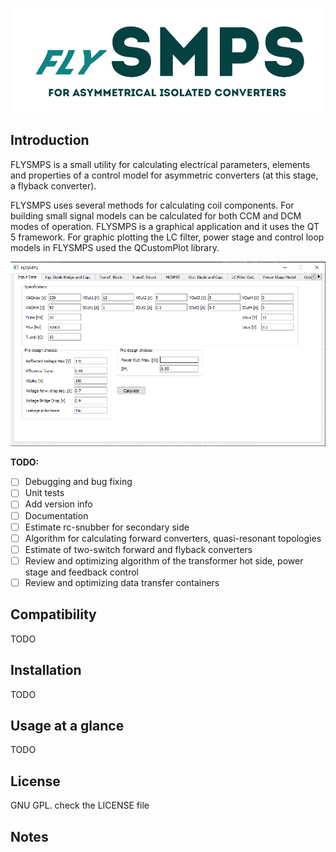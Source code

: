 ![FLYSMPS logo](https://github.com/aemeltsev/FLySMPS/raw/fix/img/flogo.png)

## Introduction
FLYSMPS is a small utility for calculating electrical parameters, elements and properties of a control model for asymmetric converters (at this stage, a flyback converter).

FLYSMPS uses several methods for calculating coil components. For building small signal models can be calculated for both CCM and DCM modes of operation.
FLYSMPS is a graphical application and it uses the QT 5 framework. For graphic plotting the LC filter, power stage and control loop models in FLYSMPS used the QCustomPlot library.

![FLYSMPS screenshot](https://github.com/aemeltsev/FLySMPS/raw/fix/img/screen_main.png)

**TODO:**
- [ ] Debugging and bug fixing 
- [ ] Unit tests
- [ ] Add version info
- [ ] Documentation
- [ ] Estimate rc-snubber for secondary side
- [ ] Algorithm for calculating forward converters, quasi-resonant topologies
- [ ] Estimate of two-switch forward and flyback converters
- [ ] Review and optimizing algorithm of the transformer hot side, power stage and feedback control
- [ ] Review and optimizing data transfer containers

## Compatibility
TODO

## Installation
TODO

## Usage at a glance
TODO

## License
GNU GPL. check the LICENSE file

## Notes
